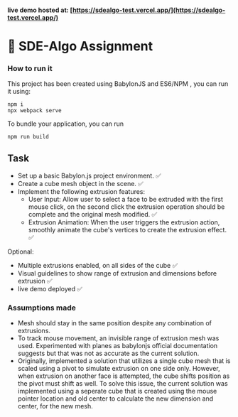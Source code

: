#### live demo hosted at: [https://sdealgo-test.vercel.app/](https://sdealgo-test.vercel.app/)

# 🚀 SDE-Algo Assignment

### How to run it
This project has been created using BabylonJS and ES6/NPM , you can run it using:

```
npm i
npx webpack serve
```
To bundle your application, you can run
```
npm run build
```

## Task
- Set up a basic Babylon.js project environment. ✅
- Create a cube mesh object in the scene. ✅
- Implement the following extrusion features:
	- User Input: Allow user to select a face to be extruded with the first mouse click, on the second click the extrusion operation should be complete and the original mesh modified. ✅
	- Extrusion Animation: When the user triggers the extrusion action, smoothly animate the cube's vertices to create the extrusion effect. ✅

Optional: 

- Multiple extrusions enabled, on all sides of the cube ✅
- Visual guidelines to show range of extrusion and dimensions before extrusion ✅
- live demo deployed ✅

### Assumptions made
- Mesh should stay in the same position despite any combination of extrusions.
- To track mouse movement, an invisible range of extrusion mesh was used. Experimented with planes as babylonjs official documentation suggests but that was not as accurate as the current solution.
- Originally, implemented a solution that utilizes a single cube mesh that is scaled using a pivot to simulate extrusion on one side only. However, when extrusion on another face is attempted, the cube shifts position as the pivot must shift as well. To solve this issue, the current solution was implemented using a seperate cube that is created using the mouse pointer location and old center to calculate the new dimension and center, for the new mesh.